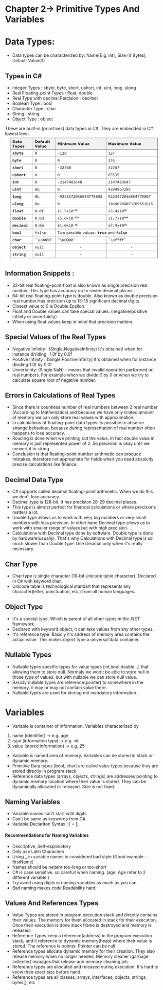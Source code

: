 # Chapter 2-> Primitive Types And Variables

# Data Types:
- Data types can be characterized by: Name(E.g. int), Size (4 Bytes), Default Value(0)

## Types in C#

- Integer Types : sbyte, byte, short, ushort, int, uint, long, ulong
- Real Floating-point Types : float, double
- Real Type with decimal Percision : decimal
- Boolean Type : bool
- Character Type : char
- String : string
- Object Type : object

These are built-in (primitives) data types in C#. They are embedded in C# lowest level.
![Primitive Data Types in C#](https://github.com/mrsahin101/Fundamentals_of_Programming_Csharp/blob/main/Chapter2_Primitive_Types_and_Variables/primitive_data_types_values.png)


## Information Snippets :
- 32-bit real floating-point float is also known as single precision real number. This type has accuracy up to seven decimal places.
- 64-bit real floating-point type is double. Also known as double precision real number.Has precision up to 15-16 significant decimal digits.
- Closest value to 0 is Double.Epsilon.
- Float and Double values can take special values. (negative/positive infinity or uncertainty)
- When using float values keep in mind that precision matters.


## Special Values of the Real Types
- Negative Infinity : (Single.NegativeInfinity) It's obtained when for instance dividing -1.0f by 0.0f
- Positive Infinity : (Single.PositiveInfinity) It's obtained when for instance dividing 1.0f by 0.0f
- Uncertainty: (Single.NaN) - means that invalid operation performed on real numbers. For example when we divide 0 by 0 or when we try to calculate square root of negative number.

## Errors in Calculations of Real Types
- Since there is countless number of real numbers between 2 real number (According to  Mathematics) and because we have only limited amount of memory we can only store real values with approximation.
- In calculations of floating-point data types its possible to observe strange behaviour, because during representation of real number often happens to lose accuracy.
- Rouding is done when we printing out the value. In fact double value in memory is just represented power of 2. So precision is okay until we convert it to string.
- Conclusion is that floating-point number arithmetic can produce mistakes, therefore not appropriate for fields when you need absolutly precise calculations like finance.

## Decimal Data Type 
- C# supports called decimal floating-point arithmetic. When we do this we don't lose accuracy. 
- Decimal type is 128-bit. It has precision 28-29 decimal places.
- This type is almost perfect for financal calculations or where precisions matters a lot.
- Double type allows us to work with very big numbers or very small numbers with less precision. In other hand Decimal type allows us to work with smaller range of values but with high precision.
- Calculations with Decimal type done by software. Double type is done by hardware(usually). That's why Calculations with Decimal type is so much slower than Double type. Use Decimal only when it's really necessary. 

## Char Type
- Char type is single character (16-bit Unicode table character). Declared in C# with keyword char.
- Unicode table is technological standart that represents any character(letter, punctuation, etc.) from all human languages.

## Object Type
- It's a special type. Which is parent of all other types in the .NET framework.
- Declared with keyword object, it can take values from any other types.
- It's reference type. Basicly it's address of memory area contains the actual value. This makes object type a universal data container.

## Nullable Types
- Nullable types specific types for value types (int,bool,double...) that allowing them to store null. Normaly we won't be able to store null in those type of values. but with nullable we can store null value.
- Basicly nullable types are reference(pointer) to somewhere in the memory. it may or may not contain value there.
- Nullable types are used for storing not mandatory information. 

# Variables
- Variable is container of information. Variables characterized by 
1. name (identifier) -> e.g. age
2. type (information type) -> e.g. int
3. value (stored information) -> e.g. 25
- Variable is named area of memory. Variables can be stored in stack or dynamic memory.
- Primitive Data types (bool, char) are called value types because they are stored directly in program stack
- Reference data types (arrays, objects, strings) are addresses pointing to dynamic memory location where their value is stored. They can be dynamically allocated or released. Size is not fixed.

## Naming Variables
- Variable names can't start with digits.
- Can't be same as keywords from C#
- Variable Declariton Syntax : <datatype> <identifier> [ = <initialization>];

#### Recommendations for Naming Variables
- Descriptive, Self-explanatory
- Only use Latin Characters
- Using _ in variable names in considered bad style (Good example : firstName)
- Names should be neitehr too-long or too-short
- C# is case sensitive. so carefull when naming. (age, Age refer to 2 different variable.)
- Try avoid using digits in naming variables as much as you can.
- Bad naming makes code Readability hard.

## Values And References Types 
- Value Types are stored in program execution stack and directly contains their values. The memory for them allocated in stack for their execution. Once their execution is done stack frame is destroyed and memory is released.
- Reference Types keep a reference(address) in the program execution stack, and it reference to dynamic memory(heap) where their value is stored. The reference is pointer. Pointer can be null.
- Reference types allocate dynamic memory for their creation. They also release memory when no longer needed. Memory cleaner (garbage collecter) manages that release and memory cleaning job.
- Reference types are allocated and released during execution. It's hard to know their exact size before hand.
- Reference types are all classes, arrays, interfaces, objects, strings, bytes[], etc 